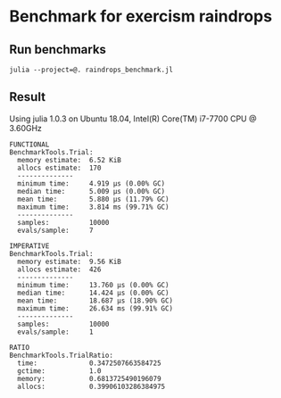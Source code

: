 
# Benchmark for exercism raindrops

## Run benchmarks

```
julia --project=@. raindrops_benchmark.jl
```

## Result

Using julia 1.0.3 on Ubuntu 18.04, Intel(R) Core(TM) i7-7700 CPU @ 3.60GHz

```
FUNCTIONAL
BenchmarkTools.Trial:
  memory estimate:  6.52 KiB
  allocs estimate:  170
  --------------
  minimum time:     4.919 μs (0.00% GC)
  median time:      5.009 μs (0.00% GC)
  mean time:        5.880 μs (11.79% GC)
  maximum time:     3.814 ms (99.71% GC)
  --------------
  samples:          10000
  evals/sample:     7

IMPERATIVE
BenchmarkTools.Trial:
  memory estimate:  9.56 KiB
  allocs estimate:  426
  --------------
  minimum time:     13.760 μs (0.00% GC)
  median time:      14.424 μs (0.00% GC)
  mean time:        18.687 μs (18.90% GC)
  maximum time:     26.634 ms (99.91% GC)
  --------------
  samples:          10000
  evals/sample:     1

RATIO
BenchmarkTools.TrialRatio:
  time:             0.3472507663584725
  gctime:           1.0
  memory:           0.6813725490196079
  allocs:           0.39906103286384975
```
